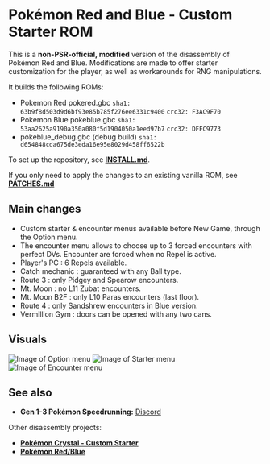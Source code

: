 # Pokémon Red and Blue - Custom Starter ROM

This is a **non-PSR-official, modified** version of the disassembly of Pokémon Red and Blue.
Modifications are made to offer starter customization for the player, as well as workarounds for RNG manipulations.

It builds the following ROMs:

- Pokemon Red pokered.gbc `sha1: 63b9f8d503d9d6bf93e85b785f276ee6331c9400` `crc32: F3AC9F70`
- Pokemon Blue pokeblue.gbc `sha1: 53aa2625a9190a350a080f5d1904050a1eed97b7` `crc32: DFFC9773`
- pokeblue_debug.gbc (debug build) `sha1: d654848cda675de3eda16e95e8029d458ff6522b`

To set up the repository, see [**INSTALL.md**](INSTALL.md).

If you only need to apply the changes to an existing vanilla ROM, see [**PATCHES.md**](PATCHES.md)

## Main changes
- Custom starter & encounter menus available before New Game, through the Option menu.
- The encounter menu allows to choose up to 3 forced encounters with perfect DVs. Encounter are forced when no Repel is active.
- Player's PC : 6 Repels available.
- Catch mechanic : guaranteed with any Ball type.
- Route 3 : only Pidgey and Spearow encounters.
- Mt. Moon : no L11 Zubat encounters.
- Mt. Moon B2F : only L10 Paras encounters (last floor).
- Route 4 : only Sandshrew encounters in Blue version.
- Vermillion Gym : doors can be opened with any two cans.

## Visuals
![Image of Option menu](https://i.imgur.com/NnjrHiX.png)
![Image of Starter menu](https://i.imgur.com/JC7d4n1.png)
![Image of Encounter menu](https://i.imgur.com/oECURUi.png)

## See also

- **Gen 1-3 Pokémon Speedrunning:** [Discord][speedrun-discord]

Other disassembly projects:

- [**Pokémon Crystal - Custom Starter**][pokecrystal-custom-starter]
- [**Pokémon Red/Blue**][pokered]

[speedrun-discord]: https://discord.gg/NjQFEkc
[pokecrystal-custom-starter]: https://github.com/Arcaseriam/pokecrystal-custom-starter
[pokered]: https://github.com/pret/pokered
